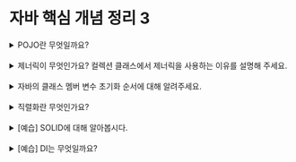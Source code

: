 
# 자바 핵심 개념 정리 3
<details>
<summary>POJO란 무엇일까요?</summary>
<div markdown="1">
  자바에서 특정한 제한이나 조건 없이 단순한 자바 객체를 가리키는 용어. POJO를 사용하면 코드의 재사용성과 유연성을 높일 수 있다.
</div>
</details>

<br>

<details>
<summary>제너릭이 무엇인가요? 컬렉션 클래스에서 제너릭을 사용하는 이유를 설명해 주세요.</summary>
<div markdown="1">
  자바에서 제너릭(Generics)은 다양한 타입의 객체를 다루는 코드를 작성할 때 타입 안정성(type safety)을 보장하기 위한 기능이다. 제너릭을 사용하면 컬렉션, 메서드 및 클래스에서 사용되는 객체의 타입을 컴파일 시점에 명시할 수 있다. <br>
  컬렉션 클래스에서 제네릭을 사용하는 이유는, 다양한 타입의 데이터를 저장하고 관리하기 위해서이다. 예를 들어, ArrayList 클래스는 배열을 이용하여 데이터를 저장하며, Object 타입으로 모든 데이터를 다룰 수 있다. 그러나 이렇게 Object 타입으로 데이터를 다루면, 런타임 시점에서 데이터 타입을 체크하기 어렵기 때문에, 데이터 타입이 일치하지 않을 경우에는 런타임 에러가 발생할 수 있다. 따라서, 제네릭을 사용하여 ArrayList 클래스를 정의하면, 데이터 타입이 일치하는지 컴파일 시점에서 체크할 수 있으며, 코드의 안정성을 높일 수 있다. 
</div>
</details>
<br>

<details>
<summary>자바의 클래스 멤버 변수 초기화 순서에 대해 알려주세요.</summary>
<div markdown="1">
static 변수 선언부 - 필드 변수 선언부 - 생성자 block 순서로<br>
1. static 변수 선언부<br>
클래스가 로드될 때 변수가 가장 먼저 초기화<br>
2. 필드 변수 선언부<br>
객체 생성될 떼 생성자 block보다 앞서 초기화<br>
3. 생성자 block<br>
객체 생성될 때 JVM이 내부적으로 locking 필드 변수 중 finla 변수의 가시화는 생성자 block이 끝난 다음
필드 변수 선언부에서 이미 초기화되었다면 그 값들을 덮어씀<br>
</div>
</details>
<br>

<details>
<summary>직렬화란 무엇인가요?</summary>
<div markdown="1">
  자바 직렬화란 자바 시스템 내부에서 사용되는 객체 또는 데이터를 외부의 자바 시스템에서도 사용할 수 있도록 바이트(byte) 형태로 데이터 변환하는 기술 및 변환된 데이터를 다시 객체로 변환하는 기술(역직렬화)을 아울러서 칭한다.
</div>
</details>
<br>

<details>
<summary>[예습] SOLID에 대해 알아봅시다.</summary>
<div markdown="1">
  SOLID: 객체지향 개발의 5대 원리<br><br>

1. 단일 책임 원칙:

모든 클래스는 각각 하나의 책임만 가져야 한다. 클래스는 그 책임을 완전히 캡슐화해야 함을 말한다.<br>

2. 개방-폐쇄 원칙:<br>

확장에는 열려있고 수정에는 닫혀있는. 기존의 코드를 변경하지 않으면서( Closed), 기능을 추가할 수 있도록(Open) 설계가 되어야 한다는 원칙을 말한다.<br>

3. 리스코프 치환 원칙: <br>

자식 클래스는 언제나 자신의 부모 클래스를 대체할 수 있다는 원칙이다. 즉 부모 클래스가 들어갈 자리에 자식 클래스를 넣어도 계획대로 잘 작동해야 한다. 자식클래스는 부모 클래스의 책임을 무시하거나 재정의하지 않고 확장만 수행하도록 해야 LSP를 만족한다.<br>

4. 인터페이스 분리 원칙: <br>

한 클래스는 자신이 사용하지않는 인터페이스는 구현하지 말아야 한다. 하나의 일반적인 인터페이스보다 여러개의 구체적인 인터페이스가 낫다.<br>

5. 의존 역전 원칙: <br>

의존 관계를 맺을 때 변화하기 쉬운 것 또는 자주 변화하는 것보다는 변화하기 어려운 것, 거의 변화가 없는 것에 의존하라는 것이다. 한마디로 구체적인 클래스보다 인터페이스나 추상 클래스와 관계를 맺으라는 것이다.<br>
</div>
</details>
<br>

<details>
<summary>[예습] DI는 무엇일까요?</summary>
<div markdown="1">
  DI는 필요한 객체를 직접 생성하는 것이 아닌 외부로 부터 필요한 객체를 받아서 사용하는 것이다. 이를 통해 객체간의 결합도를 줄이고 코드의 재활용성을 높여준다.
</div>
</details>
<br>
